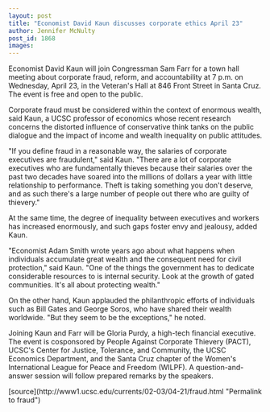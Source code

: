 ```yaml
---
layout: post
title: "Economist David Kaun discusses corporate ethics April 23"
author: Jennifer McNulty
post_id: 1868
images:
---
```


<p>
  Economist David Kaun will join Congressman Sam Farr for a town hall meeting about corporate fraud, reform, and accountability at 7 p.m. on Wednesday, April 23, in the Veteran's Hall at 846 Front Street in Santa Cruz. The event is free and open to the public.
</p>
<p>
  Corporate fraud must be considered within the context of enormous wealth, said Kaun, a UCSC professor of economics whose recent research concerns the distorted influence of conservative think tanks on the public dialogue and the impact of income and wealth inequality on public attitudes.<br>
</p>
<p>
  "If you define fraud in a reasonable way, the salaries of corporate executives are fraudulent," said Kaun. "There are a lot of corporate executives who are fundamentally thieves because their salaries over the past two decades have soared into the millions of dollars a year with little relationship to performance. Theft is taking something you don't deserve, and as such there's a large number of people out there who are guilty of thievery."<br>
</p>
<p>
  At the same time, the degree of inequality between executives and workers has increased enormously, and such gaps foster envy and jealousy, added Kaun.<br>
</p>
<p>
  "Economist Adam Smith wrote years ago about what happens when individuals accumulate great wealth and the consequent need for civil protection," said Kaun. "One of the things the government has to dedicate considerable resources to is internal security. Look at the growth of gated communities. It's all about protecting wealth."<br>
</p>
<p>
  On the other hand, Kaun applauded the philanthropic efforts of individuals such as Bill Gates and George Soros, who have shared their wealth worldwide. "But they seem to be the exceptions," he noted.<br>
</p>
<p>
  Joining Kaun and Farr will be Gloria Purdy, a high-tech financial executive. The event is cosponsored by People Against Corporate Thievery (PACT), UCSC's Center for Justice, Tolerance, and Community, the UCSC Economics Department, and the Santa Cruz chapter of the Women's International League for Peace and Freedom (WILPF). A question-and-answer session will follow prepared remarks by the speakers.
</p>
[source](http://www1.ucsc.edu/currents/02-03/04-21/fraud.html "Permalink to fraud")

